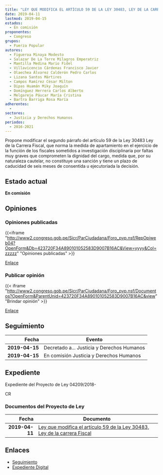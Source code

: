 ```yaml
---
title: "LEY QUE MODIFICA EL ARTÍCULO 59 DE LA LEY 30483, LEY DE LA CARRERA FISCAL"
date: 2019-04-11
lastmod: 2019-04-15
estados: 
  - En comisión
proponentes: 
  - Congreso
grupos: 
  - Fuerza Popular
autores: 
  - Figueroa Minaya Modesto
  - Salazar De La Torre Milagros Emperatriz
  - Mantilla Medina Mario Fidel
  - Villavicencio Cárdenas Francisco Javier
  - Olaechea Álvarez Calderón Pedro Carlos
  - Lizana Santos Mártires
  - Campos Ramírez César Milton
  - Dipas Huamán Miky Joaquín
  - Domínguez Herrera Carlos Alberto
  - Melgarejo Páucar María Cristina
  - Bartra Barriga Rosa María
adherentes: 
  - 
sectores: 
  - Justicia y Derechos Humanos
periodos: 
  - 2016-2021
---
```


Propone modificar el segundo párrafo del artículo 59 de la Ley 30483 Ley de la Carrera Fiscal, que norma la medida de apartamiento en el ejercicio de la función de los fiscales sometidos a investigación disciplinaria por faltas muy graves que comprometen la dignidad del cargo, medida que, por su naturaleza cautelar, no constituye una sanción y tiene un plazo de caducidad de seis meses de consentida u ejecutoriada la decisión.


## Estado actual

**En comisión**

## Opiniones

### Opiniones publicadas

{{<iframe "http://www2.congreso.gob.pe/Sicr/ParCiudadana/Foro_pvp.nsf/RepOpiweb04?OpenForm&Db=423720F34A890101052583D9007B16AC&View=yyyy&Col=zzzzz" "Opiniones publicadas" >}}

[Enlace](http://www2.congreso.gob.pe/Sicr/ParCiudadana/Foro_pvp.nsf/RepOpiweb04?OpenForm&Db=423720F34A890101052583D9007B16AC&View=yyyy&Col=zzzzz)
### Publicar opinión

{{< iframe "http://www2.congreso.gob.pe/Sicr/ParCiudadana/Foro_pvp.nsf/Documentos?OpenForm&ParentUnid=423720F34A890101052583D9007B16AC&view" "Brindar opinión" >}}

[Enlace](http://www2.congreso.gob.pe/Sicr/ParCiudadana/Foro_pvp.nsf/Documentos?OpenForm&ParentUnid=423720F34A890101052583D9007B16AC&view)

## Seguimiento

| Fecha | Evento |
|------:|--------|
| **2019-04-15** | Decretado a... Justicia y Derechos Humanos|
| **2019-04-15** | En comisión Justicia y Derechos Humanos|


## Expediente

Expediente del Proyecto de Ley 04209/2018-

CR


### Documentos del Proyecto de Ley

| Fecha | Documento |
|------:|--------|
| **2019-04-11** | [Ley que modifica el artículo 59 de la Ley 30483, Ley de la carrera Fiscal](http://www.leyes.congreso.gob.pe/Documentos/2016_2021/Proyectos_de_Ley_y_de_Resoluciones_Legislativas/PL0420920190411.pdf) |

## Enlaces 

- [Seguimiento](http://www2.congreso.gob.pe/Sicr/TraDocEstProc/CLProLey2016.nsf/f7fff46988ca05b1052578e100829cc7/8969ea403c98027d052583da0001122d?OpenDocument)
- [Expediente Digital](http://www2.congreso.gob.pe/Sicr/TraDocEstProc/CLProLey2016.nsf/f7fff46988ca05b1052578e100829cc7/8969ea403c98027d052583da0001122d?OpenDocument&Click=05257FB7005EB655.eb71d0cf91d8294e05256cdf006b5706/$Body/0.1C6C)
